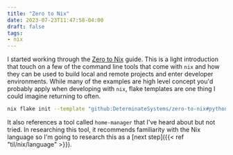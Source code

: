 ```yaml
---
title: "Zero to Nix"
date: 2023-07-23T11:47:58-04:00
draft: false
tags:
- nix
---
```


I started working through the [Zero to Nix](https://zero-to-nix.com/start/install) guide.
This is a light introduction that touch on a few of the command line tools that come with `nix` and how they can be used to build local and remote projects and enter developer environments.
While many of the examples are high level concept you'd probably apply when developing with `nix`, flake templates are one thing I could imagine returning to often.

```sh
nix flake init --template "github:DeterminateSystems/zero-to-nix#python-pkg"
```

It also references a tool called `home-manager` that I've heard about but not tried.
In researching this tool, it recommends familiarity with the Nix language so I'm going to research this as a [next step]({{< ref "til/nix/language" >}}).
